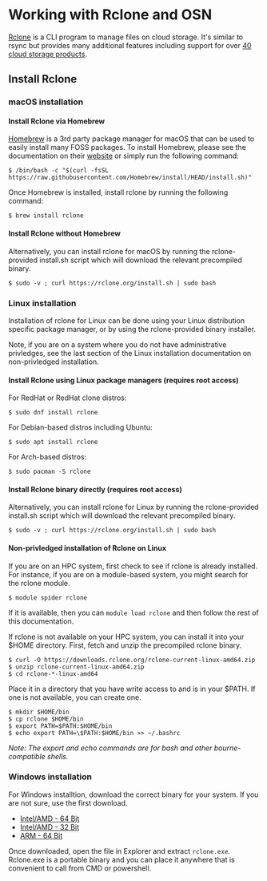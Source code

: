 # Working with Rclone and OSN
[Rclone](https://rclone.org/) is a CLI program to manage files on cloud storage. 
It's similar to rsync but provides many additional features including support for over 
[40 cloud storage products](https://rclone.org/#providers).

## Install Rclone
### macOS installation
#### Install Rclone via Homebrew

[Homebrew](https://brew.sh/) is a 3rd party package manager for macOS that can be used 
to easily install many FOSS packages. To install Homebrew, please see the documentation
on their [website](https://brew.sh) or simply run the following command:

```
$ /bin/bash -c "$(curl -fsSL https://raw.githubusercontent.com/Homebrew/install/HEAD/install.sh)"
```

Once Homebrew is installed, install rclone by running the following command:
```
$ brew install rclone
```

#### Install Rclone without Homebrew
Alternatively, you can install rclone for macOS by running the rclone-provided install.sh 
script which will download the relevant precompiled binary.

```
$ sudo -v ; curl https://rclone.org/install.sh | sudo bash
```

### Linux installation

Installation of rclone for Linux can be done using your Linux distribution specific
package manager, or by using the rclone-provided binary installer.

Note, if you are on a system where you do not have administrative privledges, see the
last section of the Linux installation documentation on non-privledged installation.

#### Install Rclone using Linux package managers (requires root access)
For RedHat or RedHat clone distros:

```
$ sudo dnf install rclone
```

For Debian-based distros including Ubuntu:
```
$ sudo apt install rclone
```
 
For Arch-based distros:
```
$ sudo pacman -S rclone
```

#### Install Rclone binary directly (requires root access)
  Alternatively, you can install rclone for Linux by running the rclone-provided install.sh
  script which will download the relevant precompiled binary.
  
  ```
  $ sudo -v ; curl https://rclone.org/install.sh | sudo bash
  ```
 
#### Non-privledged installation of Rclone on Linux

If you are on an HPC system, first check to see if rclone is already installed.
For instance, if you are on a module-based system, you might search for the rclone module.
```
$ module spider rclone
```

If it is available, then you can `module load rclone` and then follow the rest of this
documentation.

If rclone is not available on your HPC system, you can install it into your $HOME
directory. First, fetch and unzip the precompiled rclone binary.

```
$ curl -O https://downloads.rclone.org/rclone-current-linux-amd64.zip
$ unzip rclone-current-linux-amd64.zip
$ cd rclone-*-linux-amd64
```
Place it in a directory that you have write access to and is in your $PATH.
If one is not available, you can create one.

```
$ mkdir $HOME/bin
$ cp rclone $HOME/bin
$ export PATH=$PATH:$HOME/bin
$ echo export PATH=\$PATH:$HOME/bin >> ~/.bashrc
```

*Note: The export and echo commands are for bash and other bourne-compatible shells.*

### Windows installation

For Windows installtion, download the correct binary for your system. 
If you are not sure, use the first download.
- [Intel/AMD - 64 Bit](https://downloads.rclone.org/rclone-current-linux-amd64.zip)
- [Intel/AMD - 32 Bit](https://downloads.rclone.org/rclone-current-linux-386.zip)
- [ARM - 64 Bit](https://downloads.rclone.org/rclone-current-linux-arm64.zip)

Once downloaded, open the file in Explorer and extract `rclone.exe`.
Rclone.exe is a portable binary and you can place it anywhere that is convenient
to call from CMD or powershell.


